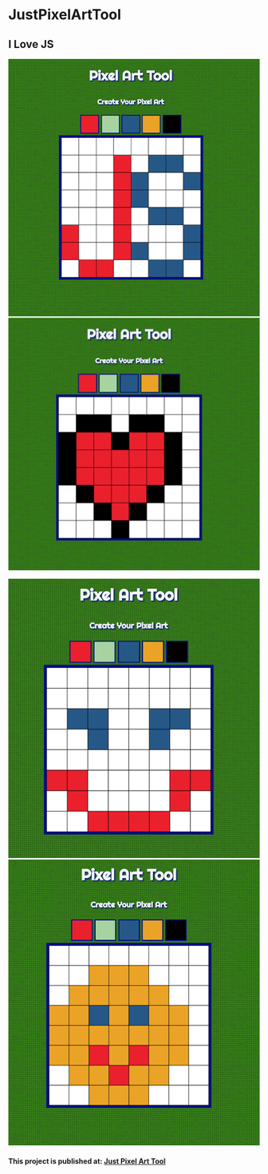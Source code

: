 # JustPixelArtTool



### 

## I Love JS
![Screenshot 1](https://github.com/IrinaSerova/JustPixelArtTool/blob/master/images/screenshot1.png)
![Screenshot 2](https://github.com/IrinaSerova/JustPixelArtTool/blob/master/images/screenshot2.png)

![Screenshot 3](https://github.com/IrinaSerova/JustPixelArtTool/blob/master/images/screenshot3.png)
![Screenshot 4](https://github.com/IrinaSerova/JustPixelArtTool/blob/master/images/screenshot4.png)


#### This project is published at: [Just Pixel Art Tool](https://irinaserova.github.io/JustPixelArtTool/)
